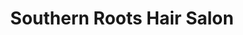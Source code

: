 ---
title: "Southern Roots Hair Salon"
url: /morgantown/southern-roots-hair-salon/
shop: hairdresser
---